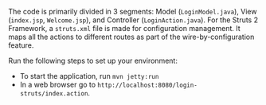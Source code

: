 The code is primarily divided in 3 segments: Model (`LoginModel.java`), View (`index.jsp`, `Welcome.jsp`), and Controller (`LoginAction.java`). 
For the Struts 2 Framework, a `struts.xml` file is made for configuration management. It maps all the actions to different routes as part of the wire-by-configuration feature.

 
Run the following steps to set up your environment:
 
* To start the application, run `mvn jetty:run`
* In a web browser go to `http://localhost:8080/login-struts/index.action`.
 
